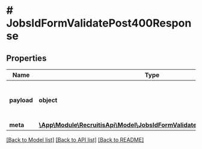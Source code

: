 # # JobsIdFormValidatePost400Response

## Properties

Name | Type | Description | Notes
------------ | ------------- | ------------- | -------------
**payload** | **object** | V případě non-OK HTTP statusu je vždy null. | [optional]
**meta** | [**\App\Module\RecruitisApi\Model\JobsIdFormValidatePost400ResponseMeta**](JobsIdFormValidatePost400ResponseMeta.md) |  | [optional]

[[Back to Model list]](../../README.md#models) [[Back to API list]](../../README.md#endpoints) [[Back to README]](../../README.md)
